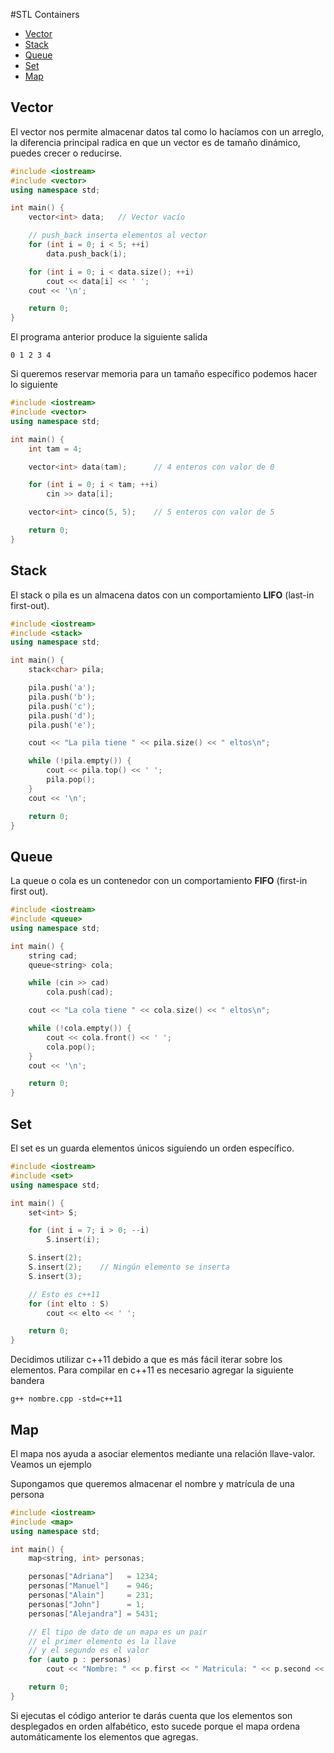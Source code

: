 #STL Containers

- [Vector](#Vector)
- [Stack](#Stack)
- [Queue](#Queue)
- [Set](#Set)
- [Map](#Map)

## Vector

El vector nos permite almacenar datos tal como lo hacíamos con un arreglo, la diferencia principal radica en que un vector es de tamaño dinámico, puedes crecer o reducirse. 
```c++
#include <iostream>
#include <vector>
using namespace std;

int main() {
	vector<int> data;	// Vector vacío

	// push_back inserta elementos al vector
	for (int i = 0; i < 5; ++i)
		data.push_back(i);

	for (int i = 0; i < data.size(); ++i)
		cout << data[i] << ' ';
	cout << '\n';

	return 0;
}
```

El programa anterior produce la siguiente salida
```
0 1 2 3 4
```

Si queremos reservar memoria para un tamaño específico podemos hacer lo siguiente
```c++
#include <iostream>
#include <vector>
using namespace std;

int main() {
	int tam = 4;

	vector<int> data(tam);		// 4 enteros con valor de 0

	for (int i = 0; i < tam; ++i)
		cin >> data[i];

	vector<int> cinco(5, 5);	// 5 enteros con valor de 5

	return 0;
}
```


## Stack

El stack o pila es un almacena datos con un comportamiento **LIFO** (last-in
first-out).

```c++
#include <iostream>
#include <stack>
using namespace std;

int main() {
	stack<char> pila;

	pila.push('a');
	pila.push('b');
	pila.push('c');
	pila.push('d');
	pila.push('e');

	cout << "La pila tiene " << pila.size() << " eltos\n";

	while (!pila.empty()) {
		cout << pila.top() << ' ';
		pila.pop();
	}
	cout << '\n';

	return 0;
}
```

## Queue

La queue o cola es un contenedor con un comportamiento **FIFO** (first-in first out).
```c++
#include <iostream>
#include <queue>
using namespace std;

int main() {
	string cad;
	queue<string> cola;

	while (cin >> cad)
		cola.push(cad);

	cout << "La cola tiene " << cola.size() << " eltos\n";

	while (!cola.empty()) {
		cout << cola.front() << ' ';
		cola.pop();
	}
	cout << '\n';

	return 0;
}
```

## Set

El set es un guarda elementos únicos siguiendo un orden específico.
```c++
#include <iostream>
#include <set>
using namespace std;

int main() {
	set<int> S;

	for (int i = 7; i > 0; --i)
		S.insert(i);

	S.insert(2);
	S.insert(2);	// Ningún elemento se inserta
	S.insert(3);

	// Esto es c++11
	for (int elto : S)
		cout << elto << ' ';

	return 0;
}
```
Decidimos utilizar c++11 debido a que es más fácil iterar sobre los elementos. Para compilar
en c++11 es necesario agregar la siguiente bandera
```
g++ nombre.cpp -std=c++11
```

## Map

El mapa nos ayuda a asociar elementos mediante una relación llave-valor. Veamos un ejemplo

Supongamos que queremos almacenar el nombre y matrícula de una persona
```c++
#include <iostream>
#include <map>
using namespace std;

int main() {
	map<string, int> personas;

	personas["Adriana"]   = 1234;
	personas["Manuel"]    = 946;
	personas["Alain"]     = 231;
	personas["John"]      = 1;
	personas["Alejandra"] = 5431;

	// El tipo de dato de un mapa es un pair
	// el primer elemento es la llave
	// y el segundo es el valor
	for (auto p : personas)
		cout << "Nombre: " << p.first << " Matricula: " << p.second << '\n';

	return 0;
}
```

Si ejecutas el código anterior te darás cuenta que los elementos son desplegados en orden
alfabético, esto sucede porque el mapa ordena automáticamente los elementos que agregas.
